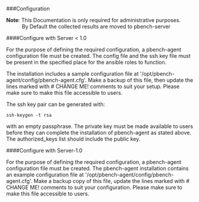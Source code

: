 ###Configuration

**Note**: This Documentation is only required for administrative purposes.
 &ensp;&ensp;&ensp;&ensp;&ensp;&ensp;By Default the collected results are moved to pbench-server


####Configure with Server < 1.0

For the purpose of defining the required configuration, a pbench-agent configuration file must be created. The config file and the ssh key file must be present in the specified place for the ansible roles to function.

The installation includes a sample configuration file at '/opt/pbench-agent/config/pbench-agent.cfg'. Make a backup of this file, then update the lines marked with # CHANGE ME! comments to suit your setup. Please make sure to make this file accessible to users.

The ssh key pair can be generated with:

	ssh-keygen -t rsa

with an empty passphrase. The private key must be made available to users before they can complete the installation of pbench-agent as stated above. The authorized_keys list should include the public key.


####Configure with Server-1.0

For the purpose of defining the required configuration, a pbench-agent configuration file must be created. The pbench-agent installation contains an example configuration file at '/opt/pbench-agent/config/pbench-agent.cfg'. Make a backup copy of this file, update the lines marked with # CHANGE ME! comments to suit your configuration. Please make sure to make this file accessible to users.

